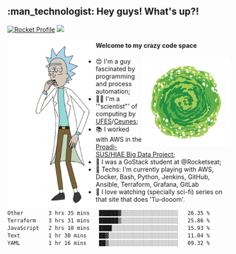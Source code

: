 
<h2> :man_technologist: Hey guys! What's up?!</h2>
                                                                         
[![Rocket Profile](https://img.shields.io/static/v1?label=Rocketseat&message=Profile&colorA=purple&color=black&logo=Rocket&logoColor=white)](https://app.rocketseat.com.br/me/elyabe)
<a href="https://www.linkedin.com/in/elyabe/"><img src="https://img.shields.io/badge/LinkedIn-informational?logo=linkedin"/></a>

<img align='left' src="https://raw.githubusercontent.com/Elyabe/Elyabe/master/images/rick-dancing.gif" width='200'>

                       
#### Welcome to my crazy code space 
<img align='right' src="https://raw.githubusercontent.com/Elyabe/elyabe/master/images/portal-3.gif" width='200'>

- :heart_eyes: I'm a guy fascinated by programming and process automation; 
- :office_worker: I'm a '"scientist"' of computing by [UFES](http://ufes.br)/[Ceunes](http://ceunes.ufes.br);
- :books: I worked with AWS in the [Proadi-SUS/HIAE Big Data Project](https://www.einstein.br/responsabilidade-social/atuacao-com-o-ministerio-da-saude/proadi-sus);
- :rocket: I was a GoStack student at @Rocketseat;
- :green_heart: Techs: I'm currently playing with AWS, Docker, Bash, Python, Jenkins, GitHub, Ansible, Terraform, Grafana, GitLab
- :movie_camera: I love watching (specially sci-fi) series on that site that does 'Tu-dooom'.

<!--START_SECTION:waka-->

```txt
Other        3 hrs 35 mins   ██████▓░░░░░░░░░░░░░░░░░░   26.35 %
Terraform    3 hrs 31 mins   ██████▒░░░░░░░░░░░░░░░░░░   25.86 %
JavaScript   2 hrs 10 mins   ████░░░░░░░░░░░░░░░░░░░░░   15.93 %
Text         1 hr 30 mins    ██▓░░░░░░░░░░░░░░░░░░░░░░   11.04 %
YAML         1 hr 16 mins    ██▒░░░░░░░░░░░░░░░░░░░░░░   09.32 %
```

<!--END_SECTION:waka-->
